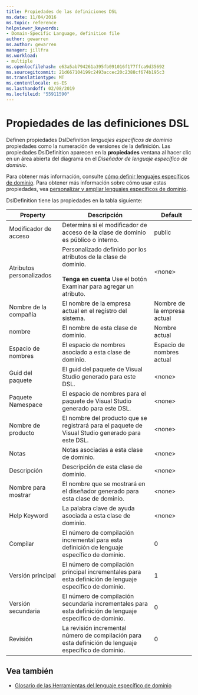```yaml
---
title: Propiedades de las definiciones DSL
ms.date: 11/04/2016
ms.topic: reference
helpviewer_keywords:
- Domain-Specific Language, definition file
author: gewarren
ms.author: gewarren
manager: jillfra
ms.workload:
- multiple
ms.openlocfilehash: e63a5ab794261a395fb091016f177ffca9d35692
ms.sourcegitcommit: 21d667104199c2493accec20c2388cf674b195c3
ms.translationtype: MT
ms.contentlocale: es-ES
ms.lasthandoff: 02/08/2019
ms.locfileid: "55911590"
---
```

# <a name="properties-of-a-dsl-definition"></a>Propiedades de las definiciones DSL
Definen propiedades DslDefinition *lenguajes específicos de dominio* propiedades como la numeración de versiones de la definición. Las propiedades DslDefinition aparecen en la **propiedades** ventana al hacer clic en un área abierta del diagrama en el *Diseñador de lenguaje específico de dominio*.

 Para obtener más información, consulte [cómo definir lenguajes específicos de dominio](../modeling/how-to-define-a-domain-specific-language.md). Para obtener más información sobre cómo usar estas propiedades, vea [personalizar y ampliar lenguajes específicos de dominio](../modeling/customizing-and-extending-a-domain-specific-language.md).

 DslDefinition tiene las propiedades en la tabla siguiente:

|Property|Descripción|Default|
|-|-|-|
|Modificador de acceso|Determina si el modificador de acceso de la clase de dominio es público o interno.|public|
|Atributos personalizados|Personalizado definido por los atributos de la clase de dominio.<br /><br /> **Tenga en cuenta** Use el botón Examinar para agregar un atributo.|\<none>|
|Nombre de la compañía|El nombre de la empresa actual en el registro del sistema.|Nombre de la empresa actual|
|nombre|El nombre de esta clase de dominio.|Nombre actual|
|Espacio de nombres|El espacio de nombres asociado a esta clase de dominio.|Espacio de nombres actual|
|Guid del paquete|El guid del paquete de Visual Studio generado para este DSL.|\<none>|
|Paquete Namespace|El espacio de nombres para el paquete de Visual Studio generado para este DSL.|\<none>|
|Nombre de producto|El nombre del producto que se registrará para el paquete de Visual Studio generado para este DSL.|\<none>|
|Notas|Notas asociadas a esta clase de dominio.|\<none>|
|Descripción|Descripción de esta clase de dominio.|\<none>|
|Nombre para mostrar|El nombre que se mostrará en el diseñador generado para esta clase de dominio.|\<none>|
|Help Keyword|La palabra clave de ayuda asociada a esta clase de dominio.|\<none>|
|Compilar|El número de compilación incremental para esta definición de lenguaje específico de dominio.|0|
|Versión principal|El número de compilación principal incrementales para esta definición de lenguaje específico de dominio.|1|
|Versión secundaria|El número de compilación secundaria incrementales para esta definición de lenguaje específico de dominio.|0|
|Revisión|La revisión incremental número de compilación para esta definición de lenguaje específico de dominio.|0|

## <a name="see-also"></a>Vea también

- [Glosario de las Herramientas del lenguaje específico de dominio](https://msdn.microsoft.com/ca5e84cb-a315-465c-be24-76aa3df276aa)